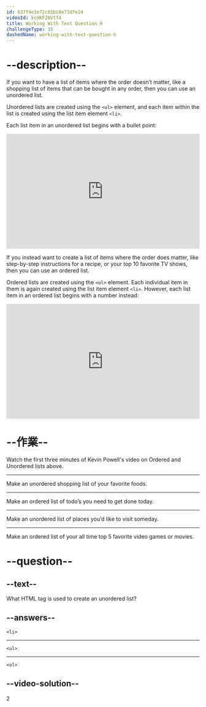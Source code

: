 ```yaml
---
id: 637f4e3e72c65bc8e73dfe24
videoId: kcHKFZBVtf4
title: Working With Text Question H
challengeType: 15
dashedName: working-with-text-question-h
---
```


# --description--

If you want to have a list of items where the order doesn’t matter, like a shopping list of items that can be bought in any order, then you can use an unordered list.

Unordered lists are created using the `<ul>` element, and each item within the list is created using the list item element `<li>`.

Each list item in an unordered list begins with a bullet point:

<iframe allowfullscreen="true" allowpaymentrequest="true" allowtransparency="true" class="cp_embed_iframe " frameborder="0" height="300" width="100%" name="cp_embed_1" scrolling="no" src="https://codepen.io/TheOdinProjectExamples/embed/powjajd?height=300&amp;theme-id=dark&amp;default-tab=html%2Cresult&amp;slug-hash=powjajd&amp;user=TheOdinProjectExamples&amp;name=cp_embed_1" style="width: 100%; overflow:hidden; display:block;" title="CodePen Embed" loading="lazy" id="cp_embed_powjajd"></iframe>

If you instead want to create a list of items where the order does matter, like step-by-step instructions for a recipe, or your top 10 favorite TV shows, then you can use an ordered list.

Ordered lists are created using the `<ol>` element. Each individual item in them is again created using the list item element `<li>`. However, each list item in an ordered list begins with a number instead:

<iframe allowfullscreen="true" allowpaymentrequest="true" allowtransparency="true" class="cp_embed_iframe " frameborder="0" height="300" width="100%" name="cp_embed_2" scrolling="no" src="https://codepen.io/TheOdinProjectExamples/embed/yLXYvYp?height=300&amp;theme-id=dark&amp;default-tab=html%2Cresult&amp;slug-hash=yLXYvYp&amp;user=TheOdinProjectExamples&amp;name=cp_embed_2" style="width: 100%; overflow:hidden; display:block;" title="CodePen Embed" loading="lazy" id="cp_embed_yLXYvYp"></iframe>

# --作業--

Watch the first three minutes of Kevin Powell's video on Ordered and Unordered lists above.

---

Make an unordered shopping list of your favorite foods.

---

Make an ordered list of todo’s you need to get done today.

---

Make an unordered list of places you’d like to visit someday.

---

Make an ordered list of your all time top 5 favorite video games or movies.

# --question--

## --text--

What HTML tag is used to create an unordered list?

## --answers--

`<li>`

---

`<ul>`

---

`<ol>`

## --video-solution--

2
